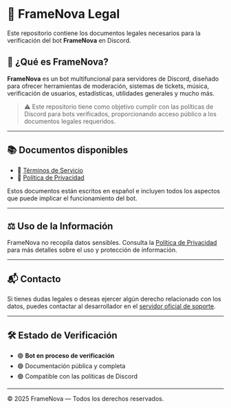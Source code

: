 # 📄 FrameNova Legal

Este repositorio contiene los documentos legales necesarios para la verificación del bot **FrameNova** en Discord.

## 📌 ¿Qué es FrameNova?

**FrameNova** es un bot multifuncional para servidores de Discord, diseñado para ofrecer herramientas de moderación, sistemas de tickets, música, verificación de usuarios, estadísticas, utilidades generales y mucho más.

> ⚠️ Este repositorio tiene como objetivo cumplir con las políticas de Discord para bots verificados, proporcionando acceso público a los documentos legales requeridos.

---

## 📚 Documentos disponibles

- 📜 [Términos de Servicio](./terms.md)  
- 🔐 [Política de Privacidad](./privacy.md)

Estos documentos están escritos en español e incluyen todos los aspectos que puede implicar el funcionamiento del bot.

---

## ⚖️ Uso de la Información

FrameNova no recopila datos sensibles. Consulta la [Política de Privacidad](./privacy.md) para más detalles sobre el uso y protección de información.

---

## 📬 Contacto

Si tienes dudas legales o deseas ejercer algún derecho relacionado con los datos, puedes contactar al desarrollador en el [servidor oficial de soporte](https://discord.gg/tu-servidor).

---

## 🛠️ Estado de Verificación

- 🟢 **Bot en proceso de verificación**
- 🟢 Documentación pública y completa
- 🟢 Compatible con las políticas de Discord

---

© 2025 FrameNova — Todos los derechos reservados.
